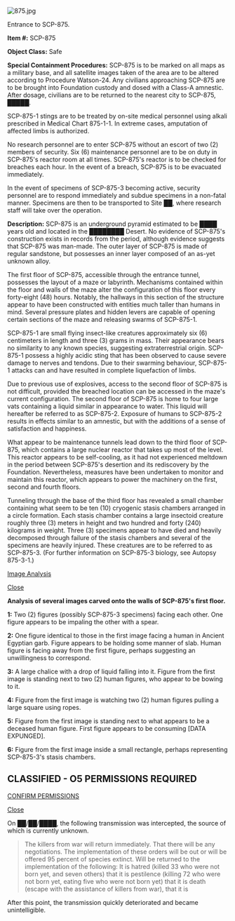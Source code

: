 ![875.jpg](http://scp-wiki.wdfiles.com/local--files/scp-875/875.jpg)

Entrance to SCP-875.

**Item #:** SCP-875

**Object Class:** Safe

**Special Containment Procedures:** SCP-875 is to be marked on all maps as a military base, and all satellite images taken of the area are to be altered according to Procedure Watson-24. Any civilians approaching SCP-875 are to be brought into Foundation custody and dosed with a Class-A amnestic. After dosage, civilians are to be returned to the nearest city to SCP-875, █████.

SCP-875-1 stings are to be treated by on-site medical personnel using alkali prescribed in Medical Chart 875-1-1. In extreme cases, amputation of affected limbs is authorized.

No research personnel are to enter SCP-875 without an escort of two (2) members of security. Six (6) maintenance personnel are to be on duty in SCP-875's reactor room at all times. SCP-875's reactor is to be checked for breaches each hour. In the event of a breach, SCP-875 is to be evacuated immediately.

In the event of specimens of SCP-875-3 becoming active, security personnel are to respond immediately and subdue specimens in a non-fatal manner. Specimens are then to be transported to Site ██, where research staff will take over the operation.

**Description:** SCP-875 is an underground pyramid estimated to be ████ years old and located in the ████████ Desert. No evidence of SCP-875's construction exists in records from the period, although evidence suggests that SCP-875 was man-made. The outer layer of SCP-875 is made of regular sandstone, but possesses an inner layer composed of an as-yet unknown alloy.

The first floor of SCP-875, accessible through the entrance tunnel, possesses the layout of a maze or labyrinth. Mechanisms contained within the floor and walls of the maze alter the configuration of this floor every forty-eight (48) hours. Notably, the hallways in this section of the structure appear to have been constructed with entities much taller than humans in mind. Several pressure plates and hidden levers are capable of opening certain sections of the maze and releasing swarms of SCP-875-1.

SCP-875-1 are small flying insect-like creatures approximately six (6) centimeters in length and three (3) grams in mass. Their appearance bears no similarity to any known species, suggesting extraterrestrial origin. SCP-875-1 possess a highly acidic sting that has been observed to cause severe damage to nerves and tendons. Due to their swarming behaviour, SCP-875-1 attacks can and have resulted in complete liquefaction of limbs.

Due to previous use of explosives, access to the second floor of SCP-875 is not difficult, provided the breached location can be accessed in the maze's current configuration. The second floor of SCP-875 is home to four large vats containing a liquid similar in appearance to water. This liquid will hereafter be referred to as SCP-875-2. Exposure of humans to SCP-875-2 results in effects similar to an amnestic, but with the additions of a sense of satisfaction and happiness.

What appear to be maintenance tunnels lead down to the third floor of SCP-875, which contains a large nuclear reactor that takes up most of the level. This reactor appears to be self-cooling, as it had not experienced meltdown in the period between SCP-875's desertion and its rediscovery by the Foundation. Nevertheless, measures have been undertaken to monitor and maintain this reactor, which appears to power the machinery on the first, second and fourth floors.

Tunneling through the base of the third floor has revealed a small chamber containing what seem to be ten (10) cryogenic stasis chambers arranged in a circle formation. Each stasis chamber contains a large insectoid creature roughly three (3) meters in height and two hundred and forty (240) kilograms in weight. Three (3) specimens appear to have died and heavily decomposed through failure of the stasis chambers and several of the specimens are heavily injured. These creatures are to be referred to as SCP-875-3. (For further information on SCP-875-3 biology, see Autopsy 875-3-1.)

[Image Analysis](javascript:;)

[Close](javascript:;)

**Analysis of several images carved onto the walls of SCP-875's first floor.**

**1:** Two (2) figures (possibly SCP-875-3 specimens) facing each other. One figure appears to be impaling the other with a spear.

**2:** One figure identical to those in the first image facing a human in Ancient Egyptian garb. Figure appears to be holding some manner of slab. Human figure is facing away from the first figure, perhaps suggesting an unwillingness to correspond.

**3:** A large chalice with a drop of liquid falling into it. Figure from the first image is standing next to two (2) human figures, who appear to be bowing to it.

**4:** Figure from the first image is watching two (2) human figures pulling a large square using ropes.

**5:** Figure from the first image is standing next to what appears to be a deceased human figure. First figure appears to be consuming \[DATA EXPUNGED\].

**6:** Figure from the first image inside a small rectangle, perhaps representing SCP-875-3's stasis chambers.

CLASSIFIED - O5 PERMISSIONS REQUIRED
------------------------------------

[CONFIRM PERMISSIONS](javascript:;)

[Close](javascript:;)

On ██/██/████, the following transmission was intercepted, the source of which is currently unknown.

> The killers from war will return immediately. That there will be any negotiations. The implementation of these orders will be out or will be offered 95 percent of species extinct. Will be returned to the implementation of the following: It is hatred (killed 33 who were not born yet, and seven others) that it is pestilence (killing 72 who were not born yet, eating five who were not born yet) that it is death (escape with the assistance of killers from war), that it is

After this point, the transmission quickly deteriorated and became unintelligible.